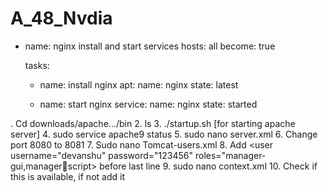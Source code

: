 # A_48_Nvdia

- name: nginx install and start services
  hosts: all
  become: true

  tasks:
  - name: install nginx
    apt:
      name: nginx
      state: latest

  - name: start nginx
    service:
       name: nginx
       state: started


. Cd downloads/apache…/bin
2. ls
3. ./startup.sh [for starting apache server]
4. sudo service apache9 status
5. sudo nano server.xml
6. Change port 8080 to 8081
7. Sudo nano Tomcat-users.xml
8. Add <user username="devanshu" password="123456" roles="manager-gui,managerscript> before last line
9. sudo nano context.xml
10. Check if this is available, if not add it <Valve 
className="org.apache.catalina.valves.RemoteAddrValve"
 allow=".*" />
 <Manager 
sessionAttributeValueClassNameFilter="java\.lang\.(?:Boolean|Integer|Long|Number|String)|org\.apache\.catalina\.filters\.CsrfPreventionFilter\$LruCache(?:\$1)?|java\.util\.(?:Linked)?HashMap"/>
